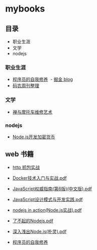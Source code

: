 # mybooks

## 目录
- 职业生涯
- 文学
- nodejs


### 职业生涯
- [程序员的自我修养](https://leohxj.gitbooks.io/a-programmer-prepares/content/)
  - [掘金 blog](https://juejin.im/entry/5ab789536fb9a028d5671227)
- [码农周刊整理](https://github.com/nemoTyrant/manong)

### 文学
- [禅与摩托车维修艺术](https://fairyly.github.io/daily-perception/2018-04/%E7%A6%85%E4%B8%8E%E6%91%A9%E6%89%98%E8%BD%A6%E7%BB%B4%E4%BF%AE%E8%89%BA%E6%9C%AF.pdf)


### nodejs
- [Node.js开发加密货币](https://fairyly.gitbooks.io/node-js-blockchain-dev/content/)

## web 书籍

- [http 抓包实战](https://fairyly.github.io/mybooks/%E3%80%8AHTTP%E6%8A%93%E5%8C%85%E5%AE%9E%E6%88%98%E3%80%8B_%E8%82%96%E4%BD%B32018%E5%B9%B46%E6%9C%881%E6%97%A5.pdf)

- [Docker技术入门与实战.pdf](https://fairyly.github.io/mybooks/Docker%E6%8A%80%E6%9C%AF%E5%85%A5%E9%97%A8%E4%B8%8E%E5%AE%9E%E6%88%98.pdf)

- [JavaScript权威指南(第6版)(中文版).pdf](https://fairyly.github.io/mybooks/JavaScript%E6%9D%83%E5%A8%81%E6%8C%87%E5%8D%97(%E7%AC%AC6%E7%89%88)(%E4%B8%AD%E6%96%87%E7%89%88).pdf)

- [JavaScript设计模式与开发实践.pdf](https://fairyly.github.io/mybooks/JavaScript%E8%AE%BE%E8%AE%A1%E6%A8%A1%E5%BC%8F%E4%B8%8E%E5%BC%80%E5%8F%91%E5%AE%9E%E8%B7%B5.pdf)

- [nodejs in action(Node.js实战).pdf](https://fairyly.github.io/mybooks/nodejs%20in%20action(Node.js%E5%AE%9E%E6%88%98).pdf)

- [了不起的Nodejs.pdf](https://fairyly.github.io/mybooks//%E4%BA%86%E4%B8%8D%E8%B5%B7%E7%9A%84Nodejs.pdf)

- [深入浅出Node.js(朴灵).pdf](https://fairyly.github.io/mybooks/%E6%B7%B1%E5%85%A5%E6%B5%85%E5%87%BANode.js(%E6%9C%B4%E7%81%B5).pdf)

- [程序员的自我修养](https://leohxj.gitbooks.io/a-programmer-prepares/content/)



